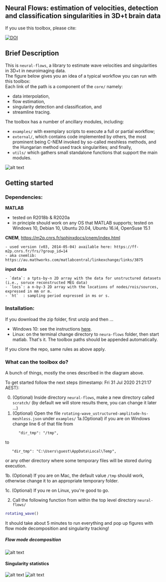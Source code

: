 
## Neural Flows: estimation of velocities, detection and classification singularities in 3D+t brain data

If you use this toolbox, please cite:

[![DOI](https://zenodo.org/badge/163922377.svg)](https://zenodo.org/badge/latestdoi/163922377)


## Brief Description 
This is `neural-flows`, a library to estimate wave velocities and singularities in 3D+t in neuroimaging data.  
The figure below gives you an idea of a typical workflow you can run with this toolbox:  
Each link of the path is a component of the `core/` namely: 
+ data interpolation, 
+ flow estimation, 
+ singularity detection and classification, and
+ streamline tracing. 

The toolbox has a number of ancillary modules, including:

+ `examples/` with exemplary scripts to execute a full or partial workflow; 
+ `external/`, which contains code implemented by others, the most prominent being C-NEM invoked by so-called meshless methods, and the Hungarian method  used track singularities; and finally, 
+  `utils/` which gathers small standalone functions that support the main modules. 



![alt text](https://github.com/brain-modelling-group/neural-flows/blob/master/demo-data/img/fig_workflow_pretty_vis.png?raw=true)

## Getting started

### Dependencies:

**MATLAB**
   
   - tested on R2018b & R2020a
   - in principle should work on any OS that MATLAB supports; tested on Windows 10, Debian 10, Ubuntu 20.04, Ubuntu 16.l4, OpenSuse 15.1 

**CNEM**, https://m2p.cnrs.fr/sphinxdocs/cnem/index.html
    
    - used version (v03, 2014-05-04) available here: https://ff-m2p.cnrs.fr/frs/?group_id=14
    - aka cnemlib: https://au.mathworks.com/matlabcentral/linkexchange/links/3875

**input data**
    
    - `data`: a tpts-by-n 2D array with the data for unstructured datasets (i.e., soruce reconstructed MEG data) 
    - `locs`: a n-by-3 2D array with the locations of nodes/rois/sources, expressed in mm or m.
    - `ht`  : sampling period expressed in ms or s.
    
### Installation:

If you download the zip folder, first unzip and then ... 

- Windows 10: see the instructions [here](https://github.com/brain-modelling-group/neural-flows/wiki/Getting-started::Windows10::). 
- Linux: on the terminal change directory to `neura-flows` folder, then start matlab. That's it. The toolbox paths should be appended automatically. 

If you clone the repo, same rules as above apply. 

### What can the toolbox do?
A bunch of things, mostly the ones described in the diagram above.

To get started follow the next steps (timestamp: Fri 31 Jul 2020 21:21:17 AEST): 

0. (Optional) Inside directory `neural-flows`, make a new directory called `scratch/` (by default we will store results there, you can change it later ...)
1. (Optional) Open the file `rotating-wave_ustructured-amplitude-hs-meshless.json` under `examples/`
1a.(Optional) if you are on Windows change line 6 of that file from
```
      "dir_tmp": "/tmp",    

```

to 

```
   "dir_tmp": "C:\Users\guest\AppData\Local\Temp",    
```

or any other directory where some temporary files will be stored during execution.

1b. (Optional) If you are on Mac, the default value `/tmp` should work, otherwise change it to an appropriate temporary folder.

1c. (Optional) If you re on Linux, you're good to go.

2. Call the following function from within the top level directory `neural-flows/`
```matlab
rotating_wave()
``` 
It should take about 5 minutes to run everything and pop up figures with flow mode decomposition and singularity tracking!

##### Flow mode decomposition
![alt text](https://github.com/brain-modelling-group/neural-flows/blob/master/demo-data/img/fig_rotating_wave_svd.png?raw=true)

#### Singularity statistics
![alt text](https://github.com/brain-modelling-group/neural-flows/blob/master/demo-data/img/fig_summary_stats.png?raw=true)
![alt text](https://github.com/brain-modelling-group/neural-flows/blob/master/demo-data/img/fig_sing_tracking.png?raw=true)


